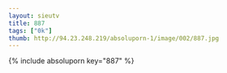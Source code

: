 ```yaml
--- 
layout: sieutv
title: 887
tags: ["0k"]
thumb: http://94.23.248.219/absoluporn-1/image/002/887.jpg
---
```

{% include absoluporn key="887" %} 
